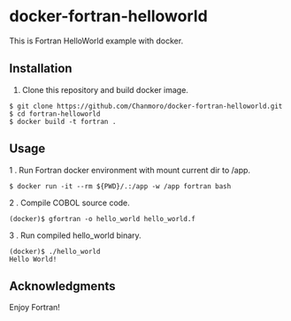 # docker-fortran-helloworld
This is Fortran HelloWorld example with docker.

## Installation
1. Clone this repository and build docker image.
```
$ git clone https://github.com/Chanmoro/docker-fortran-helloworld.git
$ cd fortran-helloworld
$ docker build -t fortran .
```

## Usage
1 . Run Fortran docker environment with mount current dir to /app.
```
$ docker run -it --rm ${PWD}/.:/app -w /app fortran bash
```

2 . Compile COBOL source code.
```
(docker)$ gfortran -o hello_world hello_world.f
```

3 . Run compiled hello_world binary.
```
(docker)$ ./hello_world 
Hello World!
```

## Acknowledgments
Enjoy Fortran!
